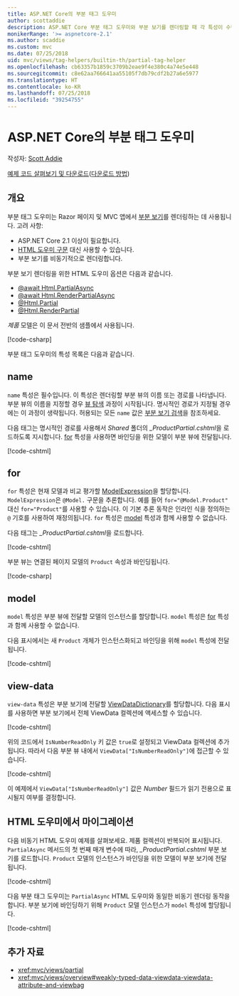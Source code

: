 ```yaml
---
title: ASP.NET Core의 부분 태그 도우미
author: scottaddie
description: ASP.NET Core 부분 태그 도우미와 부분 보기를 렌더링할 때 각 특성이 수행하는 역할을 알아봅니다.
monikerRange: '>= aspnetcore-2.1'
ms.author: scaddie
ms.custom: mvc
ms.date: 07/25/2018
uid: mvc/views/tag-helpers/builtin-th/partial-tag-helper
ms.openlocfilehash: cb63357b1859c3709b2eae9f4e380c4a74e5e448
ms.sourcegitcommit: c8e62aa766641aa55105f7db79cdf2b27a6e5977
ms.translationtype: HT
ms.contentlocale: ko-KR
ms.lasthandoff: 07/25/2018
ms.locfileid: "39254755"
---
```

# <a name="partial-tag-helper-in-aspnet-core"></a>ASP.NET Core의 부분 태그 도우미

작성자: [Scott Addie](https://github.com/scottaddie)

[예제 코드 살펴보기 및 다운로드](https://github.com/aspnet/Docs/tree/master/aspnetcore/mvc/views/tag-helpers/built-in/samples)([다운로드 방법](xref:tutorials/index#how-to-download-a-sample))

## <a name="overview"></a>개요

부분 태그 도우미는 Razor 페이지 및 MVC 앱에서 [부분 보기](xref:mvc/views/partial)를 렌더링하는 데 사용됩니다. 고려 사항:

* ASP.NET Core 2.1 이상이 필요합니다.
* [HTML 도우미 구문](xref:mvc/views/partial#reference-a-partial-view) 대신 사용할 수 있습니다.
* 부분 보기를 비동기적으로 렌더링합니다.

부분 보기 렌더링을 위한 HTML 도우미 옵션은 다음과 같습니다.

* [@await Html.PartialAsync](/dotnet/api/microsoft.aspnetcore.mvc.rendering.htmlhelperpartialextensions.partialasync)
* [@await Html.RenderPartialAsync](/dotnet/api/microsoft.aspnetcore.mvc.rendering.htmlhelperpartialextensions.renderpartialasync)
* [@Html.Partial](/dotnet/api/microsoft.aspnetcore.mvc.rendering.htmlhelperpartialextensions.partial)
* [@Html.RenderPartial](/dotnet/api/microsoft.aspnetcore.mvc.rendering.htmlhelperpartialextensions.renderpartial)

*제품* 모델은 이 문서 전반의 샘플에서 사용됩니다.

[!code-csharp[](samples/TagHelpersBuiltIn/Models/Product.cs)]

부분 태그 도우미의 특성 목록은 다음과 같습니다.

## <a name="name"></a>name

`name` 특성은 필수입니다. 이 특성은 렌더링할 부분 뷰의 이름 또는 경로를 나타냅니다. 부분 뷰의 이름을 지정할 경우 [뷰 탐색](xref:mvc/views/overview#view-discovery) 과정이 시작됩니다. 명시적인 경로가 지정될 경우에는 이 과정이 생략됩니다. 허용되는 모든 `name` 값은 [부분 보기 검색](xref:mvc/views/partial#partial-view-discovery)을 참조하세요.

다음 태그는 명시적인 경로를 사용해서 *Shared* 폴더의 *_ProductPartial.cshtml*을 로드하도록 지시합니다. [for](#for) 특성을 사용하면 바인딩을 위한 모델이 부분 뷰에 전달됩니다.

[!code-cshtml[](samples/TagHelpersBuiltIn/Pages/Product.cshtml?name=snippet_Name)]

## <a name="for"></a>for

`for` 특성은 현재 모델과 비교 평가할 [ModelExpression](/dotnet/api/microsoft.aspnetcore.mvc.viewfeatures.modelexpression)을 할당합니다. `ModelExpression`은 `@Model.` 구문을 추론합니다. 예를 들어 `for="@Model.Product"` 대신 `for="Product"`를 사용할 수 있습니다. 이 기본 추론 동작은 인라인 식을 정의하는 `@` 기호를 사용하여 재정의됩니다. `for` 특성은 [model](#model) 특성과 함께 사용할 수 없습니다.

다음 태그는 *_ProductPartial.cshtml*을 로드합니다.

[!code-cshtml[](samples/TagHelpersBuiltIn/Pages/Product.cshtml?name=snippet_For)]

부분 뷰는 연결된 페이지 모델의 `Product` 속성과 바인딩됩니다.

[!code-csharp[](samples/TagHelpersBuiltIn/Pages/Product.cshtml.cs?highlight=8)]

## <a name="model"></a>model

`model` 특성은 부분 뷰에 전달할 모델의 인스턴스를 할당합니다. `model` 특성은 [for](#for) 특성과 함께 사용할 수 없습니다.

다음 표시에서는 새 `Product` 개체가 인스턴스화되고 바인딩을 위해 `model` 특성에 전달됩니다.

[!code-cshtml[](samples/TagHelpersBuiltIn/Pages/Product.cshtml?name=snippet_Model)]

## <a name="view-data"></a>view-data

`view-data` 특성은 부분 보기에 전달할 [ViewDataDictionary](/dotnet/api/microsoft.aspnetcore.mvc.viewfeatures.viewdatadictionary)를 할당합니다. 다음 표시를 사용하면 부분 보기에서 전체 ViewData 컬렉션에 액세스할 수 있습니다.

[!code-cshtml[](samples/TagHelpersBuiltIn/Pages/Product.cshtml?name=snippet_ViewData&highlight=5-)]

위의 코드에서 `IsNumberReadOnly` 키 값은 `true`로 설정되고 ViewData 컬렉션에 추가됩니다. 따라서 다음 부분 뷰 내에서 `ViewData["IsNumberReadOnly"]`에 접근할 수 있습니다.

[!code-cshtml[](samples/TagHelpersBuiltIn/Pages/Shared/_ProductViewDataPartial.cshtml?highlight=5)]

이 예제에서 `ViewData["IsNumberReadOnly"]` 값은 *Number* 필드가 읽기 전용으로 표시될지 여부를 결정합니다.

## <a name="migrate-from-an-html-helper"></a>HTML 도우미에서 마이그레이션

다음 비동기 HTML 도우미 예제를 살펴보세요. 제품 컬렉션이 반복되어 표시됩니다. `PartialAsync` 메서드의 첫 번째 매개 변수에 따라, *_ProductPartial.cshtml* 부분 보기를 로드합니다. `Product` 모델의 인스턴스가 바인딩을 위한 모델이 부분 보기에 전달됩니다.

[!code-cshtml[](samples/TagHelpersBuiltIn/Pages/Products.cshtml?name=snippet_HtmlHelper&highlight=3)]

다음 부분 태그 도우미는 `PartialAsync` HTML 도우미와 동일한 비동기 렌더링 동작을 합니다. 부분 보기에 바인딩하기 위해 `Product` 모델 인스턴스가 `model` 특성에 할당됩니다.

[!code-cshtml[](samples/TagHelpersBuiltIn/Pages/Products.cshtml?name=snippet_TagHelper&highlight=3)]

## <a name="additional-resources"></a>추가 자료

* <xref:mvc/views/partial>
* <xref:mvc/views/overview#weakly-typed-data-viewdata-viewdata-attribute-and-viewbag>
